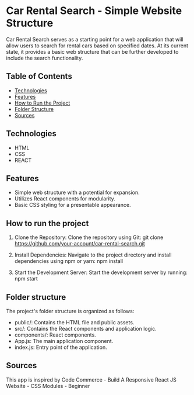 # Car Rental Search - Simple Website Structure
Car Rental Search serves as a starting point for a web application that will allow users to search for rental cars based on specified dates. At its current state, it provides a basic web structure that can be further developed to include the search functionality.

## Table of Contents
* [Technologies](#technologies)
* [Features](#features)
* [How to Run the Project](#how-to-run-the-project)
* [Folder Structure](#folder-structure)
* [Sources](#sources)

## Technologies
* HTML
* CSS
* REACT

## Features
* Simple web structure with a potential for expansion.
* Utilizes React components for modularity.
* Basic CSS styling for a presentable appearance.

## How to run the project
1. Clone the Repository:
  Clone the repository using Git:
  git clone https://github.com/your-account/car-rental-search.git

2. Install Dependencies:
  Navigate to the project directory and install dependencies using npm or yarn:
  npm install

3. Start the Development Server:
  Start the development server by running:
  npm start

## Folder structure

The project's folder structure is organized as follows:
* public/: Contains the HTML file and public assets.
* src/: Contains the React components and application logic.
* components/: React components.
* App.js: The main application component.
* index.js: Entry point of the application.

## Sources
This app is inspired by Code Commerce - Build A Responsive React JS Website - CSS Modules - Beginner
